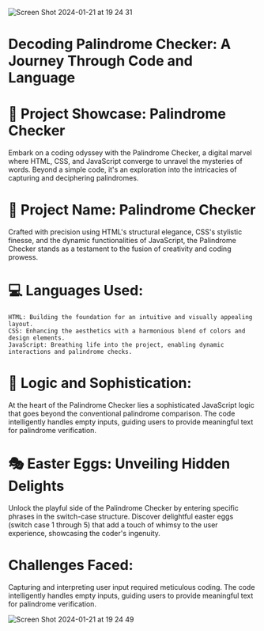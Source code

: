 ![Screen Shot 2024-01-21 at 19 24 31](https://github.com/ayuboketch/Palindrome-Checker/assets/17433791/367a52d3-c3bd-4535-ad02-07df9ab41b3f)

# Decoding Palindrome Checker: A Journey Through Code and Language

# 🚀 Project Showcase: Palindrome Checker
Embark on a coding odyssey with the Palindrome Checker, a digital marvel where HTML, CSS, and JavaScript converge to unravel the mysteries of words. Beyond a simple code, it's an exploration into the intricacies of capturing and deciphering palindromes.

# 📌 Project Name: Palindrome Checker
Crafted with precision using HTML's structural elegance, CSS's stylistic finesse, and the dynamic functionalities of JavaScript, the Palindrome Checker stands as a testament to the fusion of creativity and coding prowess.

# 💻 Languages Used:
    HTML: Building the foundation for an intuitive and visually appealing layout.
    CSS: Enhancing the aesthetics with a harmonious blend of colors and design elements.
    JavaScript: Breathing life into the project, enabling dynamic interactions and palindrome checks.

# 🌟 Logic and Sophistication:
At the heart of the Palindrome Checker lies a sophisticated JavaScript logic that goes beyond the conventional palindrome comparison. The code intelligently handles empty inputs, guiding users to provide meaningful text for palindrome verification.

# 🎭 Easter Eggs: Unveiling Hidden Delights
Unlock the playful side of the Palindrome Checker by entering specific phrases in the switch-case structure. Discover delightful easter eggs (switch case 1 through 5) that add a touch of whimsy to the user experience, showcasing the coder's ingenuity.

# Challenges Faced:
Capturing and interpreting user input required meticulous coding. The code intelligently handles empty inputs, guiding users to provide meaningful text for palindrome verification.

![Screen Shot 2024-01-21 at 19 24 49](https://github.com/ayuboketch/Palindrome-Checker/assets/17433791/0ef1faf9-a02c-4dbc-8e01-fafec1d02b25)
